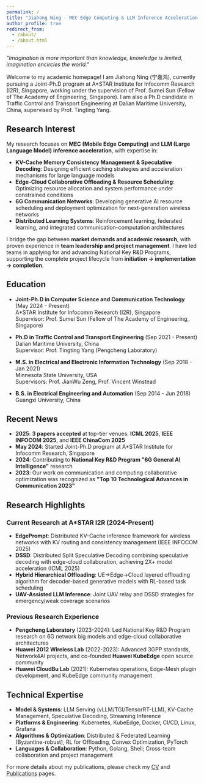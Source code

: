 ```yaml
---
permalink: /
title: "Jiahong Ning - MEC Edge Computing & LLM Inference Acceleration Researcher"
author_profile: true
redirect_from: 
  - /about/
  - /about.html
---
```


*"Imagination is more important than knowledge, knowledge is limited, imagination encircles the world."*

Welcome to my academic homepage! I am Jiahong Ning (宁嘉鸿), currently pursuing a Joint-Ph.D program at A*STAR Institute for Infocomm Research (I2R), Singapore, working under the supervision of Prof. Sumei Sun (Fellow of The Academy of Engineering, Singapore). I am also a Ph.D candidate in Traffic Control and Transport Engineering at Dalian Maritime University, China, supervised by Prof. Tingting Yang.

## Research Interest

My research focuses on **MEC (Mobile Edge Computing)** and **LLM (Large Language Model) inference acceleration**, with expertise in:

- **KV-Cache Memory Consistency Management & Speculative Decoding**: Designing efficient caching strategies and acceleration mechanisms for large language models
- **Edge-Cloud Collaborative Offloading & Resource Scheduling**: Optimizing resource allocation and system performance under constrained conditions  
- **6G Communication Networks**: Developing generative AI resource scheduling and deployment optimization for next-generation wireless networks
- **Distributed Learning Systems**: Reinforcement learning, federated learning, and integrated communication-computation architectures

I bridge the gap between **market demands and academic research**, with proven experience in **team leadership and project management**. I have led teams in applying for and advancing National Key R&D Programs, supporting the complete project lifecycle from **initiation → implementation → completion**.

## Education

* **Joint-Ph.D in Computer Science and Communication Technology** (May 2024 - Present)  
  A*STAR Institute for Infocomm Research (I2R), Singapore  
  Supervisor: Prof. Sumei Sun (Fellow of The Academy of Engineering, Singapore)

* **Ph.D in Traffic Control and Transport Engineering** (Sep 2021 - Present)  
  Dalian Maritime University, China  
  Supervisor: Prof. Tingting Yang (Pengcheng Laboratory)

* **M.S. in Electrical and Electronic Information Technology** (Sep 2018 - Jan 2021)  
  Minnesota State University, USA  
  Supervisors: Prof. JianWu Zeng, Prof. Vincent Winstead

* **B.S. in Electrical Engineering and Automation** (Sep 2014 - Jun 2018)  
  Guangxi University, China

## Recent News

* **2025**: **3 papers accepted** at top-tier venues: **ICML 2025**, **IEEE INFOCOM 2025**, and **IEEE ChinaCom 2025**
* **May 2024**: Started Joint-Ph.D program at A*STAR Institute for Infocomm Research, Singapore
* **2024**: Contributing to **National Key R&D Program "6G General AI Intelligence"** research
* **2023**: Our work on communication and computing collaborative optimization was recognized as **"Top 10 Technological Advances in Communication 2023"**

## Research Highlights

### Current Research at A*STAR I2R (2024-Present)

- **EdgePrompt**: Distributed KV-Cache inference framework for wireless networks with KV routing and consistency management (IEEE INFOCOM 2025)
- **DSSD**: Distributed Split Speculative Decoding combining speculative decoding with edge-cloud collaboration, achieving 2X+ model acceleration (ICML 2025)  
- **Hybrid Hierarchical Offloading**: UE→Edge→Cloud layered offloading algorithm for decoder-based generative models with RL-based task scheduling
- **UAV-Assisted LLM Inference**: Joint UAV relay and DSSD strategies for emergency/weak coverage scenarios

### Previous Research Experience

- **Pengcheng Laboratory** (2023-2024): Led National Key R&D Program research on 6G network big models and edge-cloud collaborative architectures
- **Huawei 2012 Wireless Lab** (2022-2023): Advanced 3GPP standards, Network4AI projects, and co-founded **Huawei KubeEdge** open source community
- **Huawei CloudBu Lab** (2021): Kubernetes operations, Edge-Mesh plugin development, and KubeEdge community management

## Technical Expertise

- **Model & Systems**: LLM Serving (vLLM/TGI/TensorRT-LLM), KV-Cache Management, Speculative Decoding, Streaming Inference
- **Platforms & Engineering**: Kubernetes, KubeEdge, Docker, CI/CD, Linux, Grafana  
- **Algorithms & Optimization**: Distributed & Federated Learning (Byzantine-robust), RL for Offloading, Convex Optimization, PyTorch
- **Languages & Collaboration**: Python, Golang, Shell; Cross-team collaboration and project management

For more details about my publications, please check my [CV](/cv/) and [Publications](/publications/) pages.
